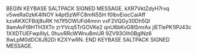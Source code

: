 BEGIN KEYBASE SALTPACK SIGNED MESSAGE. kXR7VktZdyH7rvq v5weRa0zkK4INOY k4pt5zWFC8mN5SH f0lbvEiocCaiAff kzvAKXCFBdj8uRK ht7lf5OWUFd4mnn vxF2VQGy30Dh5Ql 9amAvFt9HTH3XTn zrYVcq5TrGOVKe2 qnU6bKvG8lSmrAx jIETlePK1IPJ43c 1XXDTUEFwpIIIyL 0huvRRcWWnuBmUR 9ZV93OIh0BgINz6 8wLpM0dDC6J82Di KZXYwRN. END KEYBASE SALTPACK SIGNED MESSAGE.

